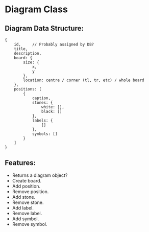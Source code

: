 # Diagram Class

## Diagram Data Structure:

```
{
	id,		// Probably assigned by DB?
	title,
	description,
	board: {
		size: {
			x,
			y
		},
		location: centre / corner (tl, tr, etc) / whole board
	},
	positions: [
		{
			caption,
			stones: {
				white: [],
				black: []
			},
			labels: {
				[]
			},
			symbols: []
		}
	]
}
```

## Features:

- Returns a diagram object?
- Create board.
- Add position.
- Remove position.
- Add stone.
- Remove stone.
- Add label.
- Remove label.
- Add symbol.
- Remove symbol.
